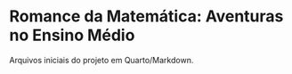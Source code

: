# Romance da Matemática: Aventuras no Ensino Médio
Arquivos iniciais do projeto em Quarto/Markdown.
